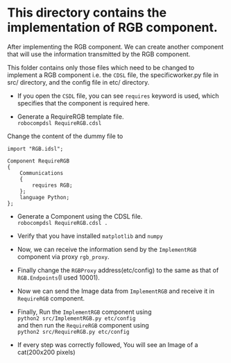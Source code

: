 # This directory contains the implementation of RGB component.

After implementing the RGB component. We can create another component that will use the information transmitted by the RGB component.

This folder contains only those files which need to be changed to implement a RGB component i.e. the `CDSL` file, the specificworker.py file in src/ directory, and the config file in etc/ directory.

- If you open the `CSDL` file, you can see `requires` keyword is used, which specifies that the component is required here.



- Generate a RequireRGB template file.<br>
`robocompdsl RequireRGB.cdsl`

Change the content of the dummy file to
```CDSL
import "RGB.idsl";

Component RequireRGB
{
	Communications
	{
		requires RGB;
	};
	language Python;
};
```

- Generate a Component using the CDSL file.<br>
`robocompdsl RequireRGB.cdsl .`

- Verify that you have installed `matplotlib` and `numpy`<br>

- Now, we can receive the information send by the `ImplementRGB` component via proxy `rgb_proxy`.

- Finally change the `RGBProxy` address(etc/config) to the same as that of `RGB.Endpoints`(I used 10001).

- Now we can send the Image data from `ImplementRGB` and receive it in `RequireRGB` component.

- Finally, Run the `ImplementRGB` component using<br>
`python2 src/ImplementRGB.py etc/config`<br>
and then run the `RequireRGB` component using<br>
`python2 src/RequireRGB.py etc/config`
- If every step was correctly followed, You will see an Image of a cat(200x200 pixels)